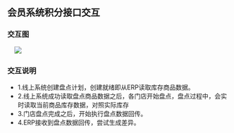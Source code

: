## 会员系统积分接口交互
### 交互图
&nbsp; &nbsp; ![](https://github.com/bluesx/3rd-party-integration/blob/master/site/images/member-points.png)
<br/>
### 交互说明
* 1.线上系统创建盘点计划，创建就绪即从ERP读取库存商品数据。
* 2.线上系统成功读取盘点商品数据之后，各门店开始盘点，盘点过程中，会实时读取当前商品库存数据，对照实际库存
* 3.门店盘点完成之后，开始执行盘点数据回传。
* 4.ERP接收到盘点数据回传，尝试生成差异。



